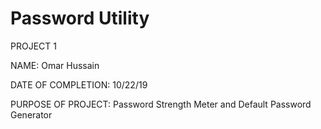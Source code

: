# Password Utility #

PROJECT 1

NAME: Omar Hussain

DATE OF COMPLETION: 10/22/19

PURPOSE OF PROJECT: Password Strength Meter and Default Password Generator